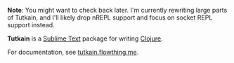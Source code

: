 **Note**: You might want to check back later. I'm currently rewriting large parts of Tutkain, and I'll likely drop nREPL support and focus on socket REPL support instead.

**Tutkain** is a [Sublime Text](https://www.sublimetext.com/) package for writing [Clojure](https://www.clojure.org/).

For documentation, see [tutkain.flowthing.me](https://tutkain.flowthing.me).
